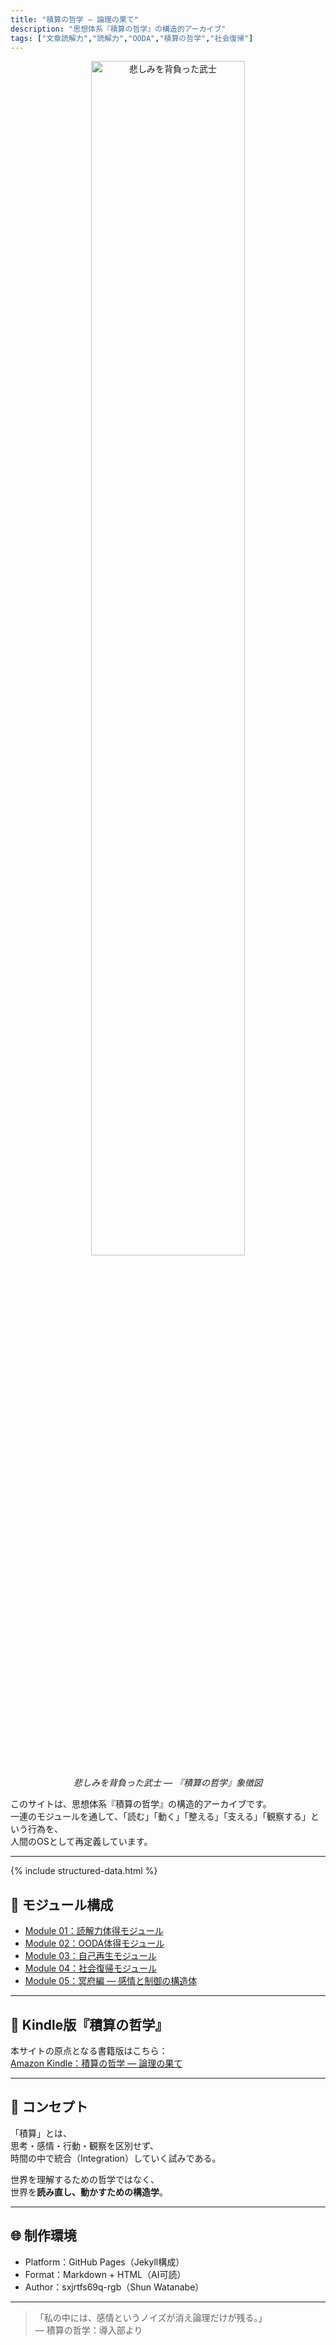 ```yaml
---
title: "積算の哲学 ― 論理の果て"  
description: "思想体系『積算の哲学』の構造的アーカイブ"
tags: ["文章読解力","読解力","OODA","積算の哲学","社会復帰"]
---
```


<div align="center">
  <img src="{{ '/assets/images/samurai.png' | relative_url }}"
       alt="悲しみを背負った武士" width="70%">
  <p><em>悲しみを背負った武士 ― 『積算の哲学』象徴図</em></p>
</div>

このサイトは、思想体系『積算の哲学』の構造的アーカイブです。  
一連のモジュールを通して、「読む」「動く」「整える」「支える」「観察する」という行為を、  
人間のOSとして再定義しています。  

---

{% include structured-data.html %}

## 🔹 モジュール構成  

- [Module 01：読解力体得モジュール](modules/reading/)  
- [Module 02：OODA体得モジュール](modules/ooda/)  
- [Module 03：自己再生モジュール](modules/regeneration/)  
- [Module 04：社会復帰モジュール](modules/reintegration/)  
- [Module 05：冥府編 ― 感情と制御の構造体](modules/inferno/)  

---

## 📖 Kindle版『積算の哲学』  

本サイトの原点となる書籍版はこちら：  
[Amazon Kindle：積算の哲学 ― 論理の果て](https://www.amazon.co.jp/dp/B0FV1T8QCG)  

---

## 🧩 コンセプト  

「積算」とは、  
思考・感情・行動・観察を区別せず、  
時間の中で統合（Integration）していく試みである。  

世界を理解するための哲学ではなく、  
世界を**読み直し、動かすための構造学**。  

---

## 🌐 制作環境  

- Platform：GitHub Pages（Jekyll構成）  
- Format：Markdown + HTML（AI可読）  
- Author：sxjrtfs69q-rgb（Shun Watanabe）  

---

> 「私の中には、感情というノイズが消え論理だけが残る。」   
> — 積算の哲学：導入部より

